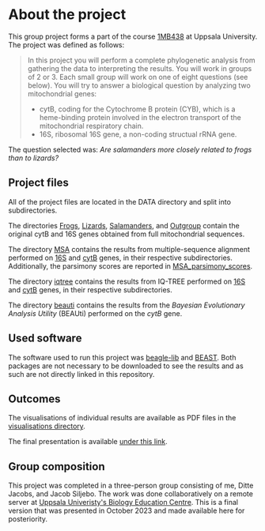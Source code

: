 # About the project

This group project forms a part of the course [1MB438](https://www.uu.se/en/study/course?query=1MB438) at Uppsala University. The project was defined as follows:
> In this project you will perform a complete phylogenetic analysis from gathering the data to interpreting the results. You will work in groups of 2 or 3. Each small group will work on one of eight questions (see below). You will try to answer a biological question by analyzing two mitochondrial genes: 
> * cytB, coding for the Cytochrome B protein (CYB), which is a heme-binding protein involved in the electron transport of the mitochondrial respiratory chain.
> * 16S, ribosomal 16S gene, a non-coding structual rRNA gene.

The question selected was: *Are salamanders more closely related to frogs than to lizards?*

## Project files
All of the project files are located in the DATA directory and split into subdirectories.

The directories [Frogs](DATA/Frogs), [Lizards](DATA/Lizards), [Salamanders](DATA/Salamanders), and [Outgroup](DATA/Outgroup) contain the original cytB and 16S genes obtained from full mitochondrial sequences. 

The directory [MSA](DATA/MSA) contains the results from multiple-sequence alignment performed on [16S](DATA/MSA/16S) and [cytB](DATA/MSA/cytB) genes, in their respective subdirectories. Additionally, the parsimony scores are reported in [MSA_parsimony_scores](DATA/MSA/MSA_parsimony_scores). 

The directory [iqtree](DATA/iqtree) contains the results from IQ-TREE performed on [16S](DATA/iqtree/16S) and [cytB](DATA/iqtree/cytB) genes, in their respective subdirectories.

The directory [beauti](DATA/beauti) contains the results from the *Bayesian Evolutionary Analysis Utility* (BEAUti) performed on the *cytB* gene.  

## Used software
The software used to run this project was [beagle-lib](https://github.com/beagle-dev/beagle-lib) and [BEAST](https://github.com/beast-dev/beast-mcmc). Both packages are not necessary to be downloaded to see the results and as such are not directly linked in this repository. 

## Outcomes
The visualisations of individual results are available as PDF files in the [visualisations directory](visualisations).

The final presentation is available [under this link](presentation/Project_phylogeny.pptx).

## Group composition
This project was completed in a three-person group consisting of me, Ditte Jacobs, and Jacob Siljebo. The work was done collaboratively on a remote server at [Uppsala Univeristy's Biology Education Centre](https://www.ibg.uu.se/?languageId=1). This is a final version that was presented in October 2023 and made available here for posteriority.
